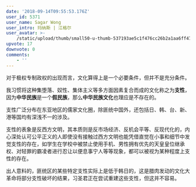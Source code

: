 ```yaml
---
date: '2018-09-14T09:55:53.176Z'
user_id: 5371
user_name: Sagar Wong
user_intro: 玛纳斯 | 江格尔
user_avatar: >-
    /static/upload/thumb/small50-u-thumb-537193ae5c1f476cc26b2a1aa6ff474ff5daab7d4e59.png
upvote: 17
downvote: 0
comments:
    - ''
---
```


对于极权专制政权的出现而言，文化算得上是一个必要条件，但并不是充分条件。

我习惯将这种集堕落、奴性、集体主义等多方面因素复合而成的文化称之为**支性**，因为**中华民族**是一个**假民族**，那么**中华民族文化**也理应是不存在的。

支性广泛分布在东亚地区的儒家文化圈，除匪统中国外，还包括日、韩、台、新、港等国均有深浅不一的涉及。

支性的表象是反西方文明，其本质则是反市场经济、反机会平等、反现代化的，内心深处认可公平正义的人即使没有接触过西方文明也能凭借直觉在小事和细节中发觉支性的存在，如学生在学校中被禁止使用手机、男性拥有优先的天皇皇位继承权、对轻罪的霸凌者进行忍让以便息事宁人等等现象，都可以被视为某种程度上支性的存在。

出人意料的，匪统区的某些特定支性实际上是低于韩日的，这是腊肉发动的文化大革命将部分支性破坏的结果，习圣君正在尝试重建这些支性，但这并不容易。
